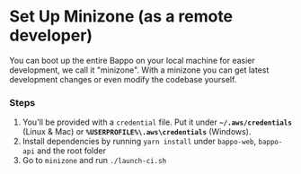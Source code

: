# Set Up Minizone \(as a remote developer\)

You can boot up the entire Bappo on your local machine for easier development, we call it "minizone". With a minizone you can get latest development changes or even modify the codebase yourself.

### Steps

1. You'll be provided with a `credential` file. Put it under **`~/.aws/credentials`** \(Linux & Mac\) or **`%USERPROFILE%\.aws\credentials`** \(Windows\).
2. Install dependencies by running `yarn install` under `bappo-web`, `bappo-api` and the root folder
3. Go to `minizone` and run `./launch-ci.sh`





